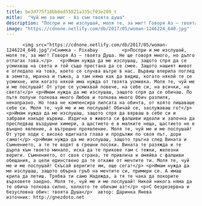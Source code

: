 ```yaml
---
title: be3d775f18bb8ed55821a335cf03e289_t
mitle:  "Чуй ме за миг - Аз съм твоята душа"
description: "Поспри и ме изслушай, моля те, за миг! Говоря Аз – твоята Душа. Не ще говоря много, но дълго отлагах това. Имам нужда да ме изслушаш, защото спря да се усмихваш на света и той също престана да се смее. Защото нашият живот е огледало на това, което се случва вътре в нас. Вървиш вперила …"
image: "https://cdnone.netlify.com/db/2017/05/woman-1246224_640.jpg"
---
```


          <img src="https://cdnone.netlify.com/db/2017/05/woman-1246224_640.jpg"/>Снимка - Pixabay         <p>Поспри и ме изслушай, моля те, за миг! Говоря Аз – твоята Душа. Не ще говоря много, но дълго отлагах това.</p>   <p>Имам нужда да ме изслушаш, защото спря да се усмихваш на света и той също престана да се смее. Защото нашият живот е огледало на това, което се случва вътре в нас. Вървиш вперила поглед в земята, мрачна и тъжна, а там няма как да видиш, когато някой те се усмихне, или когато някой има нужда от твоята усмивка. Моля те, чуй ме и ме послушай! От утре се усмихвай повече, на себе си, на всички, на света!</p> <p>Имам нужда да ме изслушаш, защото спря да се обичаш. По пътя получи толкова много Любов и толкова много Обич разпиля, ненапразно. Но това не компенсира липсата на обичта, от която лишаваше себе си. Моля те, чуй ме и ме послушай! Обичай се, заслужаваш го!</p>     <p>Имам нужда да ме изслушаш, защото спря да вярваш в себе си и забрави накъде вървиш. Издигна в живота си фалшиви идеали и започна да преследваш въздушни химери, а щастието е в малките неща, щастието не е външно явление, а вътрешно проявление. Моля те, чуй ме и ме послушай! От утре ходи с високо вдигната глава и продължи по своя път, дори сама!</p> <p>Имам нужда да ме изслушаш, защото тръгна след Вината и Съмнението, а те те водят в грешни посоки. Вината те разяжда и те дърпа към твоето минало, иска да те прикове там с тежки, железни вериги. Съмнението, от своя страна, те привлича и омяйва с фалшиви обещания, а цели единствено да те откаже от мечтите ти. Моля те, чуй ме и ме послушай! Скъсай веригите им, още сега!</p> <p>Имам нужда да ме изслушаш, защото обърна гръб на мечтите си, примири се. А имаш крила да летиш. Трябва ти само Надежда, а тя те чака да покорите върховете заедно. Моля те, чуй ме и ме послушай! Никой никога няма да те обича толкова силно, колкото те обичам аз!</p> <p>С безрезервна и безусловна обич: твоята Душа</p>  автор: Даринка Янева източник: http://gnezdoto.net          